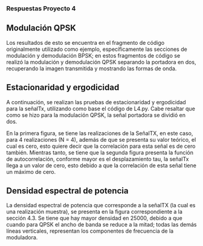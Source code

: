 ### Respuestas Proyecto 4
## Modulación QPSK


Los resultados de esto se encuentra en el fragmento de código originalmente utilizado como ejemplo, específicamente las secciones de modulación y demodulación BPSK; en estos fragmentos de código se realizó la modulación y demodulación QPSK separando la portadora en dos, recuperando la imagen transmitida y mostrando las formas de onda.



## Estacionaridad y ergodicidad


A continuación, se realizan las pruebas de estacionaridad y ergodicidad para la señalTx, utilizando como base el código de L4.py. Cabe resaltar que como se hizo para la modulación QPSK, la señal portadora se dividió en dos. 


En la primera figura, se tiene las realizaciones de la SeñalTX, en este caso, para 4 realizaciones (N = 4), además de que se presenta su valor teórico, el cual es cero, esto quiere decir que la correlación para esta señal es de cero también. Mientras tanto, se tiene que la segunda figura presenta la función de autocorrelación, conforme mayor es el desplazamiento tau, la señalTx llega a un valor de cero, esto debido a que la correlación de esta señal tiene un máximo de cero.


## Densidad espectral de potencia

La densidad espectral de potencia que corresponde a la señalTX (la cual es una realización muestra), se presenta en la figura correspondiente a la sección 4.3. Se tiene que hay mayor densidad en 25000, debido a que cuando para QPSK el ancho de banda se reduce a la mitad; todas las demás líneas verticales, representan los componentes de frecuencia de la moduladora. 